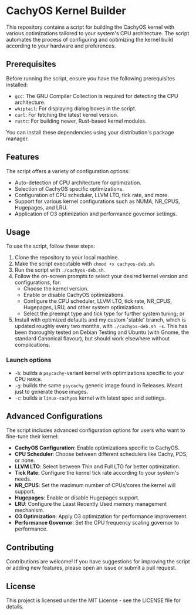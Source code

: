 # CachyOS Kernel Builder

This repository contains a script for building the CachyOS kernel with various optimizations tailored to your system's CPU architecture. The script automates the process of configuring and optimizing the kernel build according to your hardware and preferences.

## Prerequisites

Before running the script, ensure you have the following prerequisites installed:

- `gcc`: The GNU Compiler Collection is required for detecting the CPU architecture.
- `whiptail`: For displaying dialog boxes in the script.
- `curl`: For fetching the latest kernel version.
- `rustc`: For building newer, Rust-based kernel modules.

You can install these dependencies using your distribution's package manager.

## Features

The script offers a variety of configuration options:

- Auto-detection of CPU architecture for optimization.
- Selection of CachyOS specific optimizations.
- Configuration of CPU scheduler, LLVM LTO, tick rate, and more.
- Support for various kernel configurations such as NUMA, NR_CPUS, Hugepages, and LRU.
- Application of O3 optimization and performance governor settings.

## Usage

To use the script, follow these steps:

1. Clone the repository to your local machine.
2. Make the script executable with `chmod +x cachyos-deb.sh`.
3. Run the script with `./cachyos-deb.sh`.
4. Follow the on-screen prompts to select your desired kernel version and configurations, for:
   - Choose the kernel version.
   - Enable or disable CachyOS optimizations.
   - Configure the CPU scheduler, LLVM LTO, tick rate, NR_CPUS, Hugepages, LRU, and other system optimizations.
   - Select the preempt type and tick type for further system tuning; or
5. Install with optimized defaults and my custom 'stable' branch, which is updated roughly every two months, with `./cachyos-deb.sh -s`. This has been thoroughly tested on Debian Testing and Ubuntu (with Gnome, the standard Canonical flavour), but should work elsewhere without complications.

### Launch options

- `-b`: builds a `psycachy`-variant kernel with optimizations specific to your CPU `MARCH`. 
- `-g`: builds the same `psycachy` generic image found in Releases. Meant just to generate those images.
- `-c`: builds a `linux-cachyos` kernel with latest spec and settings.

## Advanced Configurations

The script includes advanced configuration options for users who want to fine-tune their kernel:

- **CachyOS Configuration**: Enable optimizations specific to CachyOS.
- **CPU Scheduler**: Choose between different schedulers like Cachy, PDS, or none.
- **LLVM LTO**: Select between Thin and Full LTO for better optimization.
- **Tick Rate**: Configure the kernel tick rate according to your system's needs.
- **NR_CPUS**: Set the maximum number of CPUs/cores the kernel will support.
- **Hugepages**: Enable or disable Hugepages support.
- **LRU**: Configure the Least Recently Used memory management mechanism.
- **O3 Optimization**: Apply O3 optimization for performance improvement.
- **Performance Governor**: Set the CPU frequency scaling governor to performance.

## Contributing

Contributions are welcome! If you have suggestions for improving the script or adding new features, please open an issue or submit a pull request.

## License

This project is licensed under the MIT License - see the LICENSE file for details.
